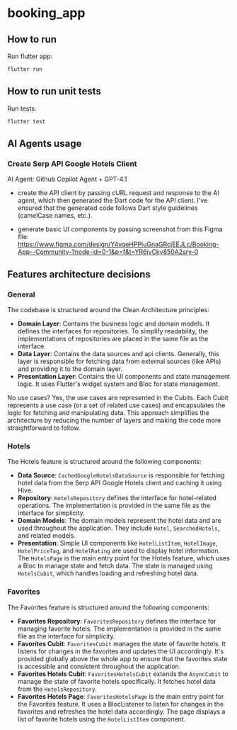 # booking_app

## How to run

Run flutter app:

```bash
flutter run
```

## How to run unit tests
Run tests:

```bash
flutter test
```

## AI Agents usage 

### Create Serp API Google Hotels Client

AI Agent: Github Copilot Agent + GPT-4.1

- create the API client by passing cURL request and response to the AI agent, which then generated the Dart code for the API client. I've ensured that the generated code follows Dart style guidelines (camelCase names, etc.).

- generate basic UI components by passing screenshot from this Figma file: https://www.figma.com/design/Y4vqeHPPiuGnaGRcjEEJLc/Booking-App--Community-?node-id=0-1&p=f&t=YR6jvCky850A2sry-0


## Features architecture decisions

### General

The codebase is structured around the Clean Architecture principles:
- **Domain Layer**: Contains the business logic and domain models. It defines the interfaces for repositories. To simplify readability, the implementations of repositories are placed in the same file as the interface.
- **Data Layer**: Contains the data sources and api clients. Generally, this layer is responsible for fetching data from external sources (like APIs) and providing it to the domain layer.
- **Presentation Layer**: Contains the UI components and state management logic. It uses Flutter's widget system and Bloc for state management. 


No use cases? Yes, the use cases are represented in the Cubits. Each Cubit represents a use case (or a set of related use cases) and encapsulates the logic for fetching and manipulating data. This approach simplifies the architecture by reducing the number of layers and making the code more straightforward to follow.

### Hotels

The Hotels feature is structured around the following components:
- **Data Source**: `CachedGoogleHotelsDataSource` is responsible for fetching hotel data from the Serp API Google Hotels client and caching it using Hive.
- **Repository**: `HotelsRepository` defines the interface for hotel-related operations. The implementation is provided in the same file as the interface for simplicity.
- **Domain Models**: The domain models represent the hotel data and are used throughout the application. They include `Hotel`, `SearchedHotels`, and related models.
- **Presentation**: Simple UI components like `HotelListItem`, `HotelImage`, `HotelPriceTag`, and `HotelRating` are used to display hotel information. The `HotelsPage` is the main entry point for the Hotels feature, which uses a Bloc to manage state and fetch data. The state is managed using `HotelsCubit`, which handles loading and refreshing hotel data.

### Favorites

The Favorites feature is structured around the following components:
- **Favorites Repository**: `FavoritesRepository` defines the interface for managing favorite hotels. The implementation is provided in the same file as the interface for simplicity.
- **Favorites Cubit**: `FavoritesCubit` manages the state of favorite hotels. It listens for changes in the favorites and updates the UI accordingly. It's provided globally above the whole app to ensure that the favorites state is accessible and consistent throughout the application.
- **Favorites Hotels Cubit**: `FavoritesHotelsCubit` extends the `AsyncCubit` to manage the state of favorite hotels specifically. It fetches hotel data from the `HotelsRepository`.
- **Favorites Hotels Page**: `FavoritesHotelsPage` is the main entry point for the Favorites feature. It uses a BlocListener to listen for changes in the favorites and refreshes the hotel data accordingly. The page displays a list of favorite hotels using the `HotelListItem` component.